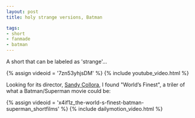 ```yaml
---
layout: post
title: holy strange versions, Batman

tags:
- short
- fanmade
- batman
---
```

A short that can be labeled as 'strange'...

{% assign videoid = '7zn53yhjsDM' %}
{% include youtube_video.html %}

Looking for its director, [Sandy Collora](http://www.collorastudios.com/), I found "World’s Finest", a triler of what a Batman/Superman movie could be:

{% assign videoid = 'x4if1z_the-world-s-finest-batman-superman_shortfilms' %}
{% include dailymotion_video.html %}

